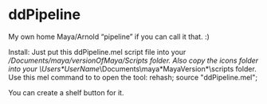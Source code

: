 # ddPipeline
My own home Maya/Arnold “pipeline” if you can call it that. :)

Install: 
Just put this ddPipeline.mel script file into your */Documents/maya/*versionOfMaya*/Scripts folder.
Also copy the icons folder into your \Users\*UserName*\Documents\maya\*MayaVersion*\scripts folder.
Use this mel command to to open the tool: 
rehash; source "ddPipeline.mel";

You can create a shelf button for it.
